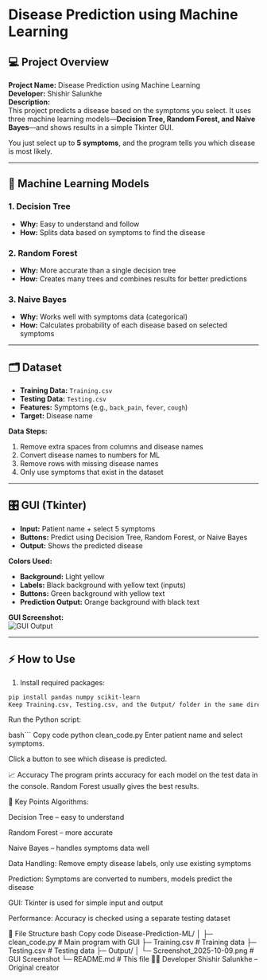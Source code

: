 # Disease Prediction using Machine Learning

## 💻 Project Overview

**Project Name:** Disease Prediction using Machine Learning  
**Developer:** Shishir Salunkhe  
**Description:**  
This project predicts a disease based on the symptoms you select. It uses three machine learning models—**Decision Tree, Random Forest, and Naive Bayes**—and shows results in a simple Tkinter GUI.  

You just select up to **5 symptoms**, and the program tells you which disease is most likely.

---

## 🧠 Machine Learning Models

### 1. Decision Tree
- **Why:** Easy to understand and follow  
- **How:** Splits data based on symptoms to find the disease

### 2. Random Forest
- **Why:** More accurate than a single decision tree  
- **How:** Creates many trees and combines results for better predictions

### 3. Naive Bayes
- **Why:** Works well with symptoms data (categorical)  
- **How:** Calculates probability of each disease based on selected symptoms

---

## 🗂️ Dataset

- **Training Data:** `Training.csv`  
- **Testing Data:** `Testing.csv`  
- **Features:** Symptoms (e.g., `back_pain`, `fever`, `cough`)  
- **Target:** Disease name  

**Data Steps:**  
1. Remove extra spaces from columns and disease names  
2. Convert disease names to numbers for ML  
3. Remove rows with missing disease names  
4. Only use symptoms that exist in the dataset  

---

## 🎛️ GUI (Tkinter)

- **Input:** Patient name + select 5 symptoms  
- **Buttons:** Predict using Decision Tree, Random Forest, or Naive Bayes  
- **Output:** Shows the predicted disease  

**Colors Used:**  
- **Background:** Light yellow  
- **Labels:** Black background with yellow text (inputs)  
- **Buttons:** Green background with yellow text  
- **Prediction Output:** Orange background with black text  

**GUI Screenshot:**  
![GUI Output](Output/Screenshot_2025-10-09.png)

---

## ⚡ How to Use

1. Install required packages:
```bash
pip install pandas numpy scikit-learn
Keep Training.csv, Testing.csv, and the Output/ folder in the same directory as clean_code.py.
```
Run the Python script:

bash```
Copy code
python clean_code.py
Enter patient name and select symptoms.

Click a button to see which disease is predicted.

📈 Accuracy
The program prints accuracy for each model on the test data in the console.
Random Forest usually gives the best results.

📝 Key Points
Algorithms:

Decision Tree – easy to understand

Random Forest – more accurate

Naive Bayes – handles symptoms data well

Data Handling: Remove empty disease labels, only use existing symptoms

Prediction: Symptoms are converted to numbers, models predict the disease

GUI: Tkinter is used for simple input and output

Performance: Accuracy is checked using a separate testing dataset

📁 File Structure
bash
Copy code
Disease-Prediction-ML/
│
├─ clean_code.py                 # Main program with GUI
├─ Training.csv                  # Training data
├─ Testing.csv                   # Testing data
├─ Output/
│   └─ Screenshot_2025-10-09.png   # GUI Screenshot
└─ README.md                     # This file
👨‍💻 Developer
Shishir Salunkhe – Original creator
